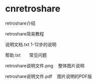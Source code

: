 # cnretroshare
retroshare介绍

retroshare简易教程



说明文档.txt              1-12步的说明

帮助.txt                  常见问题

retroshare说明文件.png    整体图片说明

retroshare说明文件.pdf    图片说明的PDF版
